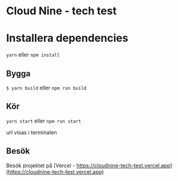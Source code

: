# Cloud Nine - tech test

# Installera dependencies

`yarn` eller `npm install`

## Bygga

`$ yarn build` eller `npm run build`

## Kör

`yarn start` eller `npm run start`

url visas i terminalen

## Besök

Besök projektet på [Vercel - https://cloudnine-tech-test.vercel.app](https://cloudnine-tech-test.vercel.app)
